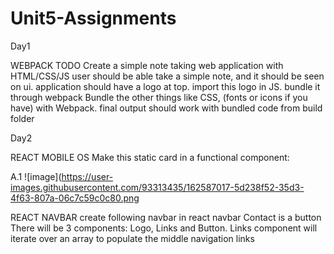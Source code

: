 # Unit5-Assignments

Day1

WEBPACK TODO
Create a simple note taking web application with HTML/CSS/JS
user should be able take a simple note, and it should be seen on ui.
application should have a logo at top. import this logo in JS. bundle it through webpack
Bundle the other things like CSS, (fonts or icons if you have) with Webpack.
final output should work with bundled code from build folder

Day2

REACT MOBILE OS
Make this static card in a functional component:

A.1
![image](https://user-images.githubusercontent.com/93313435/162587017-5d238f52-35d3-4f63-807a-06c7c59c0c80.png


REACT NAVBAR
create following navbar in react
navbar
Contact is a button
There will be 3 components: Logo, Links and Button.
Links component will iterate over an array to populate the middle navigation links
